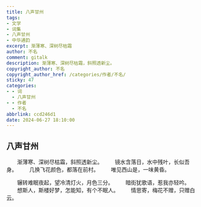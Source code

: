 ```yaml
---
title: 八声甘州
tags:
- 文学
- 词集
- 八声甘州
- 中华通韵
excerpt: 渐薄寒、深树尽枯霜
author: 不名
comment: gitalk
description: 渐薄寒、深树尽枯霜，斜照透新尘。
copyright_author: 不名
copyright_author_href: /categories/作者/不名/
sticky: 47
categories:
- - 词
  - 八声甘州
- - 作者
  - 不名
abbrlink: ccd246d1
date: 2024-06-27 18:10:00
---
```


## 八声甘州

&emsp;&emsp;渐薄寒、深树尽枯霜，斜照透新尘。
&emsp;&emsp;镜水含落日，水中残叶，长似吾身。
&emsp;&emsp;几换飞花颜色，都落在前村。
&emsp;&emsp;唯见西山是，一味黄昏。

&emsp;&emsp;辗转难眠夜起，望冷清灯火，月色三分。
&emsp;&emsp;暗街犹歌语，惹我亦轻吟。
&emsp;&emsp;想斯人，斯楼好梦，怎能知，有个不眠人。
&emsp;&emsp;情思寄，梅花不赠，只赠白云。
